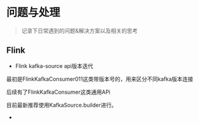 # 问题与处理

> 记录下日常遇到的问题&解决方案以及相关的思考
>
## Flink

* Flink kafka-source api版本迭代

最初是FlinkKafkaConsumer011这类带版本号的，用来区分不同kafka版本连接

后续有了FlinkKafkaConsumer这类通用APi

目前最新推荐使用KafkaSource.builder进行。

* 
